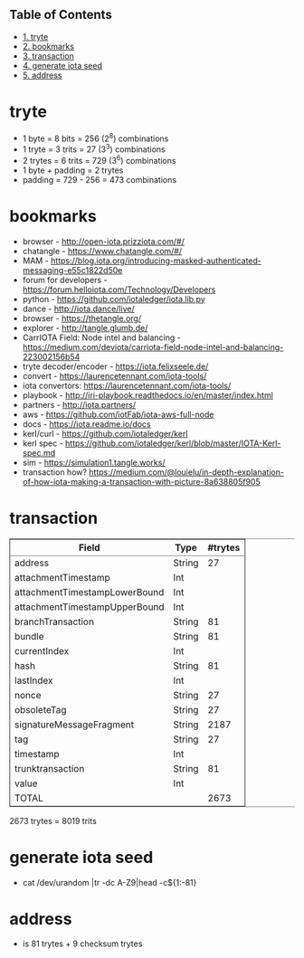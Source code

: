 <div id="table-of-contents">
<h2>Table of Contents</h2>
<div id="text-table-of-contents">
<ul>
<li><a href="#sec-1">1. tryte</a></li>
<li><a href="#sec-2">2. bookmarks</a></li>
<li><a href="#sec-3">3. transaction</a></li>
<li><a href="#sec-4">4. generate iota seed</a></li>
<li><a href="#sec-5">5. address</a></li>
</ul>
</div>
</div>

# tryte<a id="sec-1" name="sec-1"></a>

-   1 byte = 8 bits = 256 (2<sup>8</sup>) combinations
-   1 tryte = 3 trits = 27 (3<sup>3</sup>) combinations
-   2 trytes = 6 trits = 729 (3<sup>6</sup>) combinations
-   1 byte + padding = 2 trytes
-   padding = 729 - 256 = 473 combinations

# bookmarks<a id="sec-2" name="sec-2"></a>

-   browser - <http://open-iota.prizziota.com/#/>
-   chatangle - <https://www.chatangle.com/#/>
-   MAM - <https://blog.iota.org/introducing-masked-authenticated-messaging-e55c1822d50e>
-   forum for developers - <https://forum.helloiota.com/Technology/Developers>
-   python - <https://github.com/iotaledger/iota.lib.py>
-   dance - <http://iota.dance/live/>
-   browser - <https://thetangle.org/>
-   explorer - <http://tangle.glumb.de/>
-   CarrIOTA Field: Node intel and balancing - <https://medium.com/deviota/carriota-field-node-intel-and-balancing-223002156b54>
-   tryte decoder/encoder - <https://iota.felixseele.de/>
-   convert - <https://laurencetennant.com/iota-tools/>
-   iota convertors: <https://laurencetennant.com/iota-tools/>
-   playbook - <http://iri-playbook.readthedocs.io/en/master/index.html>
-   partners - <http://iota.partners/>
-   aws - <https://github.com/iotFab/iota-aws-full-node>
-   docs - <https://iota.readme.io/docs>
-   kerl/curl - <https://github.com/iotaledger/kerl>
-   kerl spec - <https://github.com/iotaledger/kerl/blob/master/IOTA-Kerl-spec.md>
-   sim - <https://simulation1.tangle.works/>
-   transaction how? <https://medium.com/@louielu/in-depth-explanation-of-how-iota-making-a-transaction-with-picture-8a638805f905>

# transaction<a id="sec-3" name="sec-3"></a>

<table border="2" cellspacing="0" cellpadding="6" rules="groups" frame="hsides">


<colgroup>
<col  class="left" />

<col  class="left" />

<col  class="right" />
</colgroup>
<thead>
<tr>
<th scope="col" class="left">Field</th>
<th scope="col" class="left">Type</th>
<th scope="col" class="right">#trytes</th>
</tr>
</thead>

<tbody>
<tr>
<td class="left">address</td>
<td class="left">String</td>
<td class="right">27</td>
</tr>


<tr>
<td class="left">attachmentTimestamp</td>
<td class="left">Int</td>
<td class="right">&#xa0;</td>
</tr>


<tr>
<td class="left">attachmentTimestampLowerBound</td>
<td class="left">Int</td>
<td class="right">&#xa0;</td>
</tr>


<tr>
<td class="left">attachmentTimestampUpperBound</td>
<td class="left">Int</td>
<td class="right">&#xa0;</td>
</tr>


<tr>
<td class="left">branchTransaction</td>
<td class="left">String</td>
<td class="right">81</td>
</tr>


<tr>
<td class="left">bundle</td>
<td class="left">String</td>
<td class="right">81</td>
</tr>


<tr>
<td class="left">currentIndex</td>
<td class="left">Int</td>
<td class="right">&#xa0;</td>
</tr>


<tr>
<td class="left">hash</td>
<td class="left">String</td>
<td class="right">81</td>
</tr>


<tr>
<td class="left">lastIndex</td>
<td class="left">Int</td>
<td class="right">&#xa0;</td>
</tr>


<tr>
<td class="left">nonce</td>
<td class="left">String</td>
<td class="right">27</td>
</tr>


<tr>
<td class="left">obsoleteTag</td>
<td class="left">String</td>
<td class="right">27</td>
</tr>


<tr>
<td class="left">signatureMessageFragment</td>
<td class="left">String</td>
<td class="right">2187</td>
</tr>


<tr>
<td class="left">tag</td>
<td class="left">String</td>
<td class="right">27</td>
</tr>


<tr>
<td class="left">timestamp</td>
<td class="left">Int</td>
<td class="right">&#xa0;</td>
</tr>


<tr>
<td class="left">trunktransaction</td>
<td class="left">String</td>
<td class="right">81</td>
</tr>


<tr>
<td class="left">value</td>
<td class="left">Int</td>
<td class="right">&#xa0;</td>
</tr>


<tr>
<td class="left">TOTAL</td>
<td class="left">&#xa0;</td>
<td class="right">2673</td>
</tr>
</tbody>
</table>

2673 trytes = 8019 trits

# generate iota seed<a id="sec-4" name="sec-4"></a>

-   cat /dev/urandom |tr -dc A-Z9|head -c${1:-81}

# address<a id="sec-5" name="sec-5"></a>

-   is 81 trytes + 9 checksum trytes